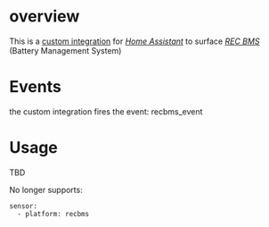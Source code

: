 # overview
This is a [custom integration](https://developers.home-assistant.io/docs/creating_component_index/) for *[Home Assistant](https://www.home-assistant.io/)* to surface *[REC BMS](https://www.rec-bms.com/)* (Battery Management System) 

# Events
the custom integration fires the event: recbms_event
# Usage

TBD

No longer supports:
```
sensor:
  - platform: recbms
```
